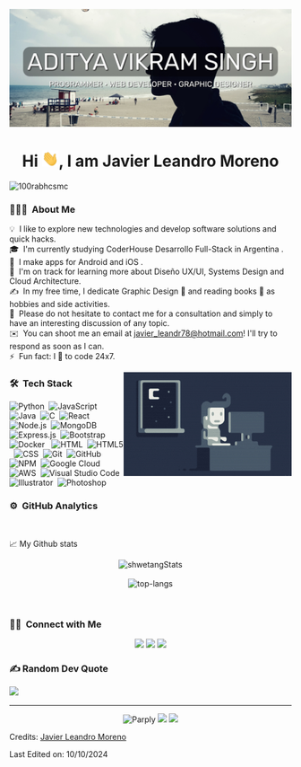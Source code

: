 ![Aditya Vikram Singh Banner](https://raw.githubusercontent.com/AVS1508/AVS1508/master/assets/Aditya%20Vikram%20Singh%20Banner.jpg)

<h1 align="center">Hi <img src="https://raw.githubusercontent.com/ABSphreak/ABSphreak/master/gifs/Hi.gif" width="30px">, I am Javier Leandro Moreno </h1>

<!-- ## &nbsp;Hey there! I'm Javier Leandro Moreno --> 

<p align="left"> <img src="https://komarev.com/ghpvc/?username=100rabhcsmc&label=Profile%20views&color=0e75b6&style=flat" alt="100rabhcsmc" /> </p>


### 👨🏻‍💻 &nbsp;About Me

💡  &nbsp;I like to explore new technologies and develop software solutions and quick hacks.\
🎓 &nbsp;I'm currently studying CoderHouse Desarrollo Full-Stack in Argentina .\
📱  &nbsp;I make apps for Android and iOS .\
🌱 &nbsp;I'm on track for learning more about Diseño UX/UI, Systems Design and Cloud Architecture.\
✍️ &nbsp;In my free time, I dedicate Graphic Design 🎨 and reading books 📖 as hobbies and side activities.\
💬 &nbsp;Please do not hesitate to contact me for a consultation and simply to have an interesting discussion of any topic.\
✉️ &nbsp;You can shoot me an  email at javier_leandr78@hotmail.com! I'll try to respond as soon as I can.\
⚡ &nbsp;Fun fact: I 💖 to code 24x7.


<img alt="Night Coding" src="https://raw.githubusercontent.com/AVS1508/AVS1508/master/assets/Night-Coding.gif" align="right"/>

### 🛠 &nbsp;Tech Stack

![Python](https://img.shields.io/badge/-Python-05122A?style=flat&logo=python)&nbsp;
![JavaScript](https://img.shields.io/badge/-JavaScript-05122A?style=flat&logo=javascript)&nbsp;
![Java](https://img.shields.io/badge/-Java-05122A?style=flat&logo=Java&logoColor=FFA518)&nbsp;
![C](https://img.shields.io/badge/-C-05122A?style=flat&logo=C&logoColor=A8B9CC)&nbsp;
![React](https://img.shields.io/badge/-React-05122A?style=flat&logo=react)&nbsp;
![Node.js](https://img.shields.io/badge/-Node.js-05122A?style=flat&logo=node.js)&nbsp;
![MongoDB](https://img.shields.io/badge/MongoDB-%234ea94b.svg?style=for-the-badge&logo=mongodb&logoColor=white)&nbsp;
![Express.js](https://img.shields.io/badge/express.js-%23404d59.svg?style=for-the-badge&logo=express&logoColor=%2361DAFB)&nbsp;
![Bootstrap](https://img.shields.io/badge/-Bootstrap-05122A?style=flat&logo=bootstrap&logoColor=563D7C)\
![Docker](https://img.shields.io/badge/docker-%230db7ed.svg?style=for-the-badge&logo=docker&logoColor=white) &nbsp;
![HTML](https://img.shields.io/badge/-HTML-05122A?style=flat&logo=HTML5)&nbsp;
![HTML5](https://img.shields.io/badge/html5-%23E34F26.svg?style=for-the-badge&logo=html5&logoColor=white) &nbsp;
![CSS](https://img.shields.io/badge/-CSS-05122A?style=flat&logo=CSS3&logoColor=1572B6)&nbsp;
![Git](https://img.shields.io/badge/-Git-05122A?style=flat&logo=git)&nbsp;
![GitHub](https://img.shields.io/badge/-GitHub-05122A?style=flat&logo=github)&nbsp;
![NPM](https://img.shields.io/badge/NPM-%23000000.svg?style=for-the-badge&logo=npm&logoColor=white)&nbsp;
![Google Cloud](https://img.shields.io/badge/GoogleCloud-%234285F4.svg?style=for-the-badge&logo=google-cloud&logoColor=white)&nbsp;
![AWS](https://img.shields.io/badge/AWS-%23FF9900.svg?style=for-the-badge&logo=amazon-aws&logoColor=white)&nbsp;
![Visual Studio Code](https://img.shields.io/badge/-Visual%20Studio%20Code-05122A?style=flat&logo=visual-studio-code&logoColor=007ACC)&nbsp;
![Illustrator](https://img.shields.io/badge/-Illustrator-05122A?style=flat&logo=adobe-illustrator)&nbsp;
![Photoshop](https://img.shields.io/badge/-Photoshop-05122A?style=flat&logo=adobe-photoshop)&nbsp;


### ⚙️ &nbsp;GitHub Analytics
<br>

📈 My Github stats <br />
<p align="center">
  <img src="https://github-readme-stats.vercel.app/api?username=Shwetang550&theme=dark&show_icons=true" alt="shwetangStats" />  
  <br />
  <br />
  <img src="https://github-readme-stats.vercel.app/api/top-langs/?username=Shwetang550&layout=compact&theme=dark" alt="top-langs" />
</p>

<br>

### 🤝🏻 &nbsp;Connect with Me

<p align="center">
<a href="https://linkedin.com/in/javier-leandro-moreno"><img src="https://img.shields.io/badge/-Javier%20Leandro%20Moreno-0077B5?style=flat&logo=Linkedin&logoColor=white"/></a>
<a href="https://instagram.com/javierlm14"><img src="https://img.shields.io/badge/-@javierlm14__-E4405F?style=flat&logo=Instagram&logoColor=white"/></a>
<a href="https://facebook.com/AVS1508"><img src="https://img.shields.io/badge/-@AVS1508-1877F2?style=flat&logo=Facebook&logoColor=white"/></a>



### ✍️ Random Dev Quote
![](https://quotes-github-readme.vercel.app/api?type=horizontal&theme=radical)


-----

<p align="center">
  <img src="https://komarev.com/ghpvc/?username=Parply" alt="Parply" />
    <a href="https://github.com/Parply/"><img src="https://img.shields.io/github/followers/Parply?style=flat-square?color=%234CC61E&label=GitHub%20Followers%20"/></a>
  <a href="https://github.com/javi8714/"><img src="https://img.shields.io/github/last-commit/Parply/Parply?style=flat-square?color=red&label=Last%20Updated%20"/></a>
</p>

Credits: [Javier Leandro Moreno](https://github.com/AVS1508)

Last Edited on: 10/10/2024
